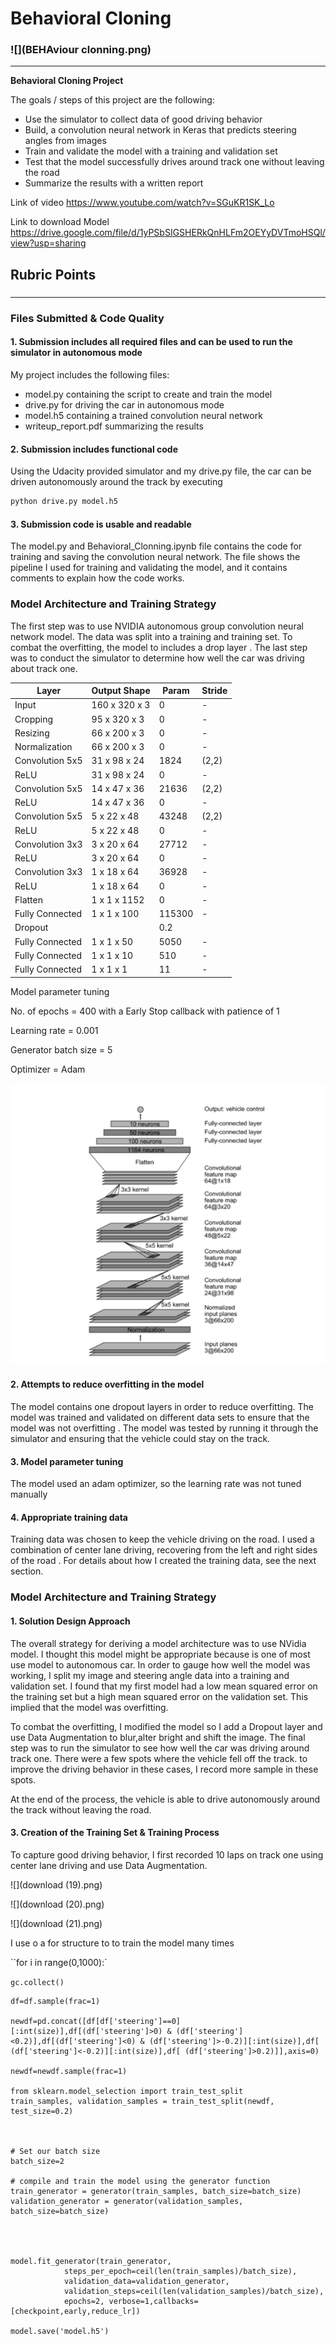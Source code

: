 # **Behavioral Cloning** 

### ![](BEHAviour clonning.png)

---

**Behavioral Cloning Project**

The goals / steps of this project are the following:
* Use the simulator to collect data of good driving behavior
* Build, a convolution neural network in Keras that predicts steering angles from images
* Train and validate the model with a training and validation set
* Test that the model successfully drives around track one without leaving the road
* Summarize the results with a written report

Link of video https://www.youtube.com/watch?v=SGuKR1SK_Lo

Link to download Model https://drive.google.com/file/d/1yPSbSIGSHERkQnHLFm2OEYyDVTmoHSQl/view?usp=sharing

## Rubric Points
### 

---
### Files Submitted & Code Quality

#### 1. Submission includes all required files and can be used to run the simulator in autonomous mode

My project includes the following files:
* model.py containing the script to create and train the model
* drive.py for driving the car in autonomous mode
* model.h5 containing a trained convolution neural network 
* writeup_report.pdf summarizing the results

#### 2. Submission includes functional code
Using the Udacity provided simulator and my drive.py file, the car can be driven autonomously around the track by executing 
```sh
python drive.py model.h5
```

#### 3. Submission code is usable and readable

The model.py and Behavioral_Clonning.ipynb file contains the code for training and saving the convolution neural network. The file shows the pipeline I used for training and validating the model, and it contains comments to explain how the code works.

### Model Architecture and Training Strategy

The first step was to use  NVIDIA autonomous group convolution neural network model. The data was split into a training and training set. To combat the overfitting,  the model to includes a drop layer .  The last step was to conduct the simulator to determine how well the car was driving about track one.  



| Layer           | Output Shape  | Param  | Stride |
| --------------- | ------------- | ------ | ------ |
| Input           | 160 x 320 x 3 | 0      | -      |
| Cropping        | 95 x 320 x 3  | 0      | -      |
| Resizing        | 66 x 200 x 3  | 0      | -      |
| Normalization   | 66 x 200 x 3  | 0      | -      |
| Convolution 5x5 | 31 x 98 x 24  | 1824   | (2,2)  |
| ReLU            | 31 x 98 x 24  | 0      | -      |
| Convolution 5x5 | 14 x 47 x 36  | 21636  | (2,2)  |
| ReLU            | 14 x 47 x 36  | 0      | -      |
| Convolution 5x5 | 5 x 22 x 48   | 43248  | (2,2)  |
| ReLU            | 5 x 22 x 48   | 0      | -      |
| Convolution 3x3 | 3 x 20 x 64   | 27712  | -      |
| ReLU            | 3 x 20 x 64   | 0      | -      |
| Convolution 3x3 | 1 x 18 x 64   | 36928  | -      |
| ReLU            | 1 x 18 x 64   | 0      | -      |
| Flatten         | 1 x 1 x 1152  | 0      | -      |
| Fully Connected | 1 x 1 x 100   | 115300 | -      |
| Dropout         |               | 0.2    |        |
| Fully Connected | 1 x 1 x 50    | 5050   | -      |
| Fully Connected | 1 x 1 x 10    | 510    | -      |
| Fully Connected | 1 x 1 x 1     | 11     | -      |



Model parameter tuning

 No. of epochs = 400 with a  Early Stop callback with patience of 1 

Learning rate = 0.001 

Generator batch size = 5

 Optimizer = Adam 

![image-20200921134908434](image-20200921134908434.png)

#### 2. Attempts to reduce overfitting in the model

The model contains one dropout layers in order to reduce overfitting.  The model was trained and validated on different data sets to ensure that the model was not overfitting . The model was tested by running it through the simulator and ensuring that the vehicle could stay on the track.

#### 3. Model parameter tuning

The model used an adam optimizer, so the learning rate was not tuned manually 

#### 4. Appropriate training data

Training data was chosen to keep the vehicle driving on the road. I used a combination of center lane driving, recovering from the left and right sides of the road . For details about how I created the training data, see the next section. 

### Model Architecture and Training Strategy

#### 1. Solution Design Approach

The overall strategy for deriving a model architecture was to use NVidia model. I thought this model might be appropriate because is one of most use model to autonomous car. In order to gauge how well the model was working, I split my image and steering angle data into a training and validation set. I found that my first model had a low mean squared error on the training set but a high mean squared error on the validation set. This implied that the model was overfitting. 

To combat the overfitting, I modified the model so I add a Dropout layer and use Data Augmentation to blur,alter bright and shift the image. The final step was to run the simulator to see how well the car was driving around track one. There were a few spots where the vehicle fell off the track. to improve the driving behavior in these cases, I record more sample in these spots.

At the end of the process, the vehicle is able to drive autonomously around the track without leaving the road.



#### 3. Creation of the Training Set & Training Process

To capture good driving behavior, I first recorded 10 laps on track one using center lane driving and use Data Augmentation.



![](download (19).png)

![](download (20).png)

![](download (21).png)



I use o a for structure to to train the model many times

``for i in range(0,1000):`

`gc.collect()`    

    df=df.sample(frac=1)
    
    newdf=pd.concat([df[df['steering']==0][:int(size)],df[(df['steering']>0) & (df['steering']<0.2)],df[(df['steering']<0) & (df['steering']>-0.2)][:int(size)],df[ (df['steering']<-0.2)][:int(size)],df[ (df['steering']>0.2)]],axis=0)
    
    newdf=newdf.sample(frac=1)
    
    from sklearn.model_selection import train_test_split
    train_samples, validation_samples = train_test_split(newdf, test_size=0.2)



    # Set our batch size
    batch_size=2
    
    # compile and train the model using the generator function
    train_generator = generator(train_samples, batch_size=batch_size)
    validation_generator = generator(validation_samples, batch_size=batch_size)




    model.fit_generator(train_generator,
                steps_per_epoch=ceil(len(train_samples)/batch_size), 
                validation_data=validation_generator,
                validation_steps=ceil(len(validation_samples)/batch_size), 
                epochs=2, verbose=1,callbacks=[checkpoint,early,reduce_lr])
    
    model.save('model.h5')
